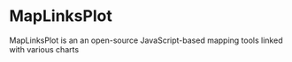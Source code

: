 # MapLinksPlot
MapLinksPlot is an an open-source JavaScript-based mapping tools linked with various charts
